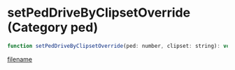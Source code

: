 # setPedDriveByClipsetOverride (Category ped)

```js
function setPedDriveByClipsetOverride(ped: number, clipset: string): void
```

[filename](setPedDriveByClipsetOverride_m.md ':include')